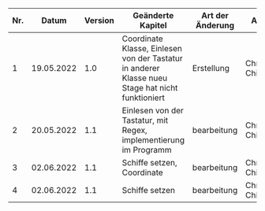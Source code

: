 Nr. | Datum | Version | Geänderte Kapitel | Art der Änderung | Autor | Status |
|--------------|-------------|--------------|--------------|-------------|--------------|--------------|
| 1 | 19.05.2022 | 1.0 | Coordinate Klasse, Einlesen von der Tastatur in anderer Klasse nueu Stage hat nicht funktioniert | Erstellung | Christian Chimani | in bearbeitung |
| 2 | 20.05.2022 | 1.1 | Einlesen von der Tastatur, mit Regex, implementierung im Programm | bearbeitung | Christian Chimani | fertig |
| 3 | 02.06.2022 | 1.1 | Schiffe setzen, Coordinate | bearbeitung | Christian Chimani | in bearbeitung |
| 4 | 02.06.2022 | 1.1 | Schiffe setzen | bearbeitung | Christian Chimani | fertig |
